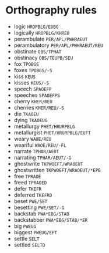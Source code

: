 # Orthography rules

* logic `HROPBLG/EUBG`
* logically `HROPBLG/KHREU`
* perambulate `PER/APL/PWHRAEUT`
* perambulatory `PER/APL/PWHRAEUT/REU`
* obstinate `OBS/TPHAT`
* obstinacy `OBS/TEUPB/SEU`
* fox `TPOBGS`
* foxes `TPOBGS/-S`
* kiss `KEUS`
* kisses `KEUS/-S`
* speech `SPAOEFP`
* speeches `SPAOEFPS`
* cherry `KHER/REU`
* cherries `KHER/REU/-S`
* die `TKAOEU`
* dying `TKAOEUG`
* metallurgy `PHET/HRURPBLG`
* metallurgist `PHET/HRURPBLG/EUFT`
* weary `WAOE/REU`
* weariful `WAOE/REU/-FL`
* narrate `TPHAR/AEUT`
* narrating `TPHAR/AEUT/-G`
* ghostwrite `TKPWOEFT/WRAOEUT`
* ghostwritten `TKPWOEFT/WRAOEUT/*EPB`
* free `TPRAOE`
* freed `TPRAOED`
* defer `TKEFR`
* deferred `TKEFRD`
* beset `PWE/SET`
* besetting `PWE/SET/-G`
* backstab `PWA*EBG/STAB`
* backstabber `PWA*EBG/STAB/*ER`
* big `PWEUG`
* biggest `PWEUG/EFT`
* settle `SELT`
* settled `SELTD`
